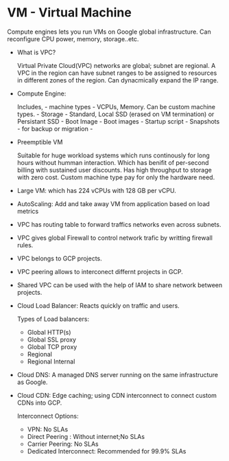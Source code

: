 # VM - Virtual Machine
  
  Compute engines lets you run VMs on Google global infrastructure. Can reconfigure CPU power, memory, storage..etc.
  
  - What is VPC?
  
    Virtual Private Cloud(VPC) networks are global; subnet are regional. A VPC in the region can have subnet ranges to be assigned to resources in different zones of the region. Can dynacmically expand the IP range. 
    
  - Compute Engine:
    
    Includes,
        - machine types - VCPUs, Memory. Can be custom machine types.
        - Storage - Standard, Local SSD (erased on VM termination) or Persistant SSD
        - Boot Image - Boot images
        - Startup script
        - Snapshots - for backup or migration
        - 
  - Preemptible VM
     
     Suitable for huge workload systems which runs continously for long hours without humman interaction. Which has benifit of per-second billing with sustained user discounts. Has high throughput to storage with zero cost. Custom machine type pay for only the hardware need.
     
  - Large VM: which has 224 vCPUs with 128 GB per vCPU.
  - AutoScaling: Add and take away VM from application based on load metrics
  - VPC has routing table to forward traffics networks even across subnets. 
  - VPC gives global Firewall to control network trafic by writting firewall rules.
  - VPC belongs to GCP projects. 
  - VPC peering allows to interconect differnt projects in GCP.
  - Shared VPC can be used with the help of IAM to share network between projects.
  
  - Cloud Load Balancer: Reacts quickly on traffic and users. 
  
    Types of Load balancers:
      - Global HTTP(s)
      - Global SSL proxy
      - Global TCP proxy
      - Regional
      - Regional Internal
  - Cloud DNS: A managed DNS server running on the same infrastructure as Google. 
  - Cloud CDN: Edge caching; using CDN interconnect to connect custom CDNs into GCP.
    
    Interconnect Options: 
    
    - VPN: No SLAs
    - Direct Peering : Without internet;No SLAs
    - Carrier Peering: No SLAs
    - Dedicated Interconnect: Recommended for 99.9% SLAs
